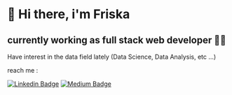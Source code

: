 # 👋 Hi there, i'm Friska

## currently working as full stack web developer 👩‍💻

Have interest in the data field lately (Data Science, Data Analysis, etc ...)

reach me :

[![Linkedin Badge](https://img.shields.io/badge/-LinkedIn-0A66C2?style=for-the-badge&labelColor=0A66C28&logo=linkedin&logoColor=white)](https://www.linkedin.com/in/friskaayu/)
[![Medium Badge](https://img.shields.io/badge/-Medium-000000?style=for-the-badge&labelColor=000000&logo=Medium&logoColor=white)](https://medium.com/@friska.listya)

<!--
**friskaayu/friskaayu** is a ✨ _special_ ✨ repository because its `README.md` (this file) appears on your GitHub profile.

Here are some ideas to get you started:

- 🔭 I’m currently working on ...
- 🌱 I’m currently learning ...
- 👯 I’m looking to collaborate on ...
- 🤔 I’m looking for help with ...
- 💬 Ask me about ...
- 📫 How to reach me: ...
- 😄 Pronouns: ...
- ⚡ Fun fact: ...
-->
